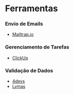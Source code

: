# Ferramentas

### Envio de Emails

* [Mailtrap.io](https://mailtrap.io/)

### Gerenciamento de Tarefas

* [ClickUp](https://app.clickup.com/)

### Validação de Dados

* [4devs](https://www.4devs.com.br)
* [Lymas](http://tools.lymas.com.br/regexp_br.php)
